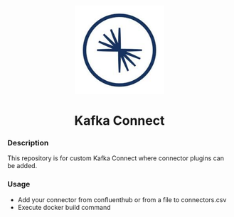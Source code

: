 <div align="center">
<img width="200" src="./connect.jpeg">
<br>
<h1>Kafka Connect</h1>

</div>


### Description
This repository is for custom Kafka Connect where connector plugins can be added.

### Usage
* Add your connector from confluenthub or from a file to connectors.csv
* Execute docker build command
